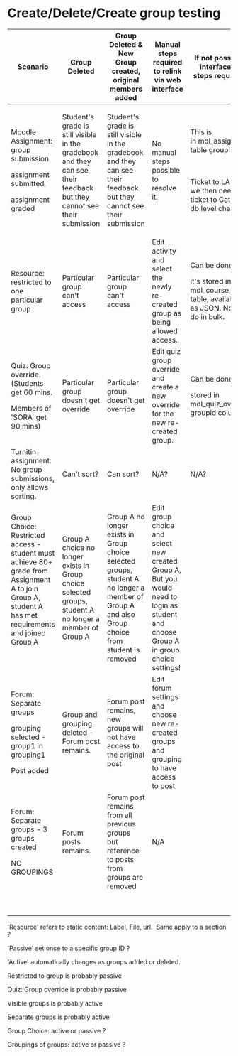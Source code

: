 # Create/Delete/Create group testing

<table>
<thead>
<tr class="header">
<th>Scenario</th>
<th>Group Deleted</th>
<th>Group Deleted &amp; New Group created, original members added</th>
<th>Manual steps required to relink via web interface</th>
<th>If not possible via web interface, technical steps required to relink</th>
</tr>
</thead>
<tbody>
<tr class="odd">
<td><p>Moodle Assignment: group submission</p>
<p>assignment submitted,</p>
<p>assignment graded</p></td>
<td><p>Student's grade is still visible in the gradebook and they can see their feedback but they cannot see their submission</p></td>
<td>Student's grade is still visible in the gradebook and they can see their feedback but they cannot see their submission</td>
<td>No manual steps possible to resolve it.</td>
<td><p>This is in mdl_assign_submission table groupid column.</p>
<p><br />
</p>
<p>Ticket to LAMA ? → but we then need to raise as ticket to Catalyst to make db level changes</p></td>
</tr>
<tr class="even">
<td>Resource: restricted to one particular group </td>
<td>Particular group can't access</td>
<td>Particular group can't access</td>
<td>Edit activity and select the newly re-created group as being allowed access.</td>
<td><p>Can be done manually.</p>
<p>it's stored in the mdl_course_modules table, availability column as JSON. Not feasible to do in bulk.</p></td>
</tr>
<tr class="odd">
<td><p>Quiz: Group override.  (Students get 60 mins.</p>
<p>Members of 'SORA' get 90 mins)</p></td>
<td>Particular group doesn't get override</td>
<td>Particular group doesn't get override</td>
<td>Edit quiz group override and create a new override for the new re-created group.</td>
<td><p>Can be done manually.</p>
<p>stored in mdl_quiz_overrides table, groupid column.</p></td>
</tr>
<tr class="even">
<td>Turnitin assignment: No group submissions, only allows sorting.</td>
<td>Can't sort?</td>
<td>Can sort?</td>
<td>N/A?</td>
<td>N/A?</td>
</tr>
<tr class="odd">
<td><p>Group Choice:  Restricted access - student must achieve 80+ grade from Assignment A to join Group A, student A has met requirements and joined Group A </p>
<p><br />
</p></td>
<td>Group A choice no longer exists in Group choice selected groups, student A no longer a member of Group A </td>
<td>Group A no longer exists in Group choice selected groups, student A no longer a member of Group A and also Group choice from student is removed</td>
<td>Edit group choice and select new created  Group A, But you would need to login as student and choose Group A in group choice settings!</td>
<td><br />
</td>
</tr>
<tr class="even">
<td><p>Forum: Separate groups</p>
<p>grouping selected - group1 in grouping1</p>
<p>Post added</p></td>
<td>Group and grouping deleted - Forum post remains.</td>
<td>Forum post remains, new groups will not have access to the original post</td>
<td>Edit forum settings and choose new re-created groups and grouping to have access to post</td>
<td><br />
</td>
</tr>
<tr class="odd">
<td><p>Forum: Separate groups - 3 groups created</p>
<p>NO GROUPINGS</p></td>
<td>Forum posts remains.</td>
<td>Forum post remains from all previous groups but  reference to posts from groups are removed</td>
<td>N/A</td>
<td><br />
</td>
</tr>
<tr class="even">
<td><br />
</td>
<td><br />
</td>
<td><br />
</td>
<td><br />
</td>
<td><br />
</td>
</tr>
<tr class="odd">
<td><br />
</td>
<td><br />
</td>
<td><br />
</td>
<td><br />
</td>
<td><br />
</td>
</tr>
</tbody>
</table>

'Resource' refers to static content: Label, File, url.  Same apply to a section ?

'Passive' set once to a specific group ID ?

'Active' automatically changes as groups added or deleted.

Restricted to group is probably passive

Quiz: Group override is probably passive

Visible groups is probably active

Separate groups is probably active

Group Choice: active or passive ?

Groupings of groups: active or passive ?



